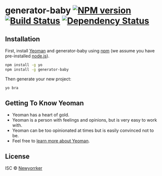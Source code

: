 # generator-baby [![NPM version][npm-image]][npm-url] [![Build Status][travis-image]][travis-url] [![Dependency Status][daviddm-image]][daviddm-url]
>

## Installation

First, install [Yeoman](http://yeoman.io) and generator-baby using [npm](https://www.npmjs.com/) (we assume you have pre-installed [node.js](https://nodejs.org/)).

```bash
npm install -g yo
npm install -g generator-baby
```

Then generate your new project:

```bash
yo bra
```

## Getting To Know Yeoman

 * Yeoman has a heart of gold.
 * Yeoman is a person with feelings and opinions, but is very easy to work with.
 * Yeoman can be too opinionated at times but is easily convinced not to be.
 * Feel free to [learn more about Yeoman](http://yeoman.io/).

## License

ISC © [Newyorrker](https://github.com/newyorrker)


[npm-image]: https://badge.fury.io/js/generator-bra.svg
[npm-url]: https://npmjs.org/package/generator-bra
[travis-image]: https://travis-ci.org/newyorrker/generator-bra.svg?branch=master
[travis-url]: https://travis-ci.org/newyorrker/generator-bra
[daviddm-image]: https://david-dm.org/newyorrker/generator-bra.svg?theme=shields.io
[daviddm-url]: https://david-dm.org/newyorrker/generator-bra
